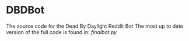 # DBDBot
The source code for the Dead By Daylight Reddit Bot
The most up to date version of the full code is found in: *finalbot.py*
